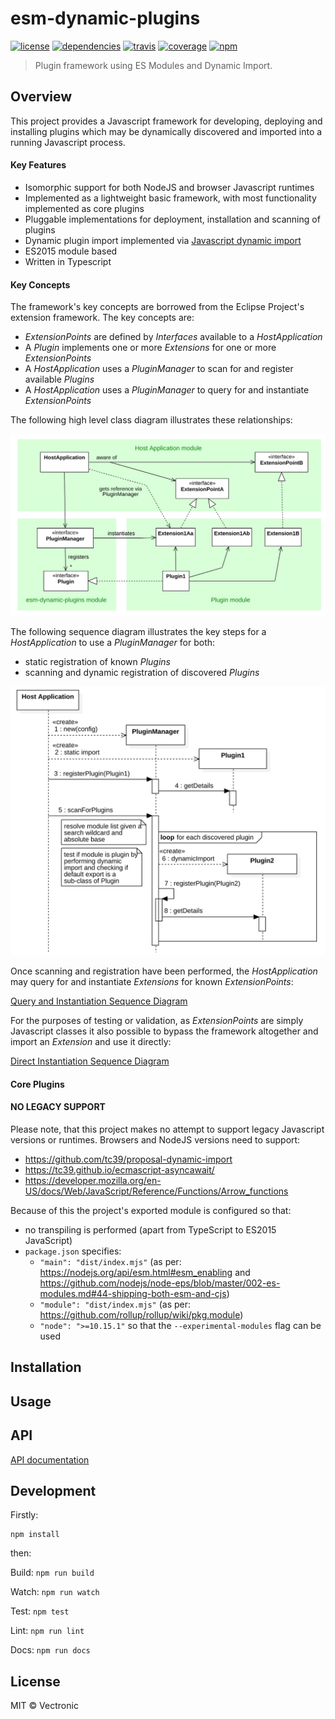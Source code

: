 # esm-dynamic-plugins
[![license](https://img.shields.io/github/license/flowscripter/esm-dynamic-plugins.svg)](https://github.com/flowscripter/esm-dynamic-plugins/blob/master/LICENSE.md)
[![dependencies](https://img.shields.io/david/flowscripter/esm-dynamic-plugins.svg)](https://david-dm.org/flowscripter/esm-dynamic-plugins)
[![travis](https://api.travis-ci.com/flowscripter/esm-dynamic-plugins.svg)](https://travis-ci.com/flowscripter/esm-dynamic-plugins)
[![coverage](https://sonarcloud.io/api/project_badges/measure?project=flowscripter_esm-dynamic-plugins&metric=coverage)](https://sonarcloud.io/dashboard?id=flowscripter_esm-dynamic-plugins)
[![npm](https://img.shields.io/npm/v/@flowscripter/esm-dynamic-plugins.svg)](https://www.npmjs.com/package/@flowscripter/esm-dynamic-plugins)

> Plugin framework using ES Modules and Dynamic Import.

## Overview

This project provides a Javascript framework for developing, deploying and installing plugins which may be dynamically 
discovered and imported into a running Javascript process. 

#### Key Features 

* Isomorphic support for both NodeJS and browser Javascript runtimes
* Implemented as a lightweight basic framework, with most functionality implemented as core plugins
* Pluggable implementations for deployment, installation and scanning of plugins 
* Dynamic plugin import implemented via [Javascript dynamic import](https://github.com/tc39/proposal-dynamic-import)
* ES2015 module based
* Written in Typescript

#### Key Concepts

The framework's key concepts are borrowed from the Eclipse Project's extension framework. The key concepts are:
 
* *ExtensionPoints* are defined by *Interfaces* available to a *HostApplication*
* A *Plugin* implements one or more *Extensions* for one or more *ExtensionPoints*
* A *HostApplication* uses a *PluginManager* to scan for and register available *Plugins*
* A *HostApplication* uses a *PluginManager* to query for and instantiate *ExtensionPoints*

The following high level class diagram illustrates these relationships:

![High Level Class Diagram](images/high_level_class_diagram.png "High Level Class Diagram")

The following sequence diagram illustrates the key steps for a *HostApplication* to use a *PluginManager* for both:

* static registration of known *Plugins* 
* scanning and dynamic registration of discovered *Plugins* 

![Static Registration and Scanning_with_Dynamic Registration Sequence Diagram](images/static_registration_and_scanning_with_dynamic_registration_sequence_diagram.png "Static Registration and Scanning_with_Dynamic Registration Sequence Diagram")

Once scanning and registration have been performed, the *HostApplication* may query for and instantiate *Extensions* for known *ExtensionPoints*:

[Query and Instantiation Sequence Diagram](images/query_and_instantiation_sequence_diagram.png "Query and Instantiation Sequence Diagram")

For the purposes of testing or validation, as *ExtensionPoints* are simply Javascript classes it also 
possible to bypass the framework altogether and import an *Extension* and use it directly:
 
[Direct Instantiation Sequence Diagram](images/direct_instantiation_sequence_diagram.png "Direct Instantiation Sequence Diagram")

#### Core Plugins

#### NO LEGACY SUPPORT

Please note, that this project makes no attempt to support legacy Javascript versions or runtimes. 
Browsers and NodeJS versions need to support:

* https://github.com/tc39/proposal-dynamic-import
* https://tc39.github.io/ecmascript-asyncawait/
* https://developer.mozilla.org/en-US/docs/Web/JavaScript/Reference/Functions/Arrow_functions

Because of this the project's exported module is configured so that:
 
* no transpiling is performed (apart from TypeScript to ES2015 JavaScript)
* `package.json` specifies:
    * `"main": "dist/index.mjs"` (as per: https://nodejs.org/api/esm.html#esm_enabling and
https://github.com/nodejs/node-eps/blob/master/002-es-modules.md#44-shipping-both-esm-and-cjs)
    * `"module": "dist/index.mjs"` (as per: https://github.com/rollup/rollup/wiki/pkg.module)
    * `"node": ">=10.15.1"` so that the `--experimental-modules` flag can be used

## Installation

## Usage

## API

[API documentation](https://flowscripter.github.io/esm-dynamic-plugins)

## Development

Firstly: 

```
npm install
```

then:

Build: `npm run build`

Watch: `npm run watch`

Test: `npm test`

Lint: `npm run lint`

Docs: `npm run docs`

## License

MIT © Vectronic
